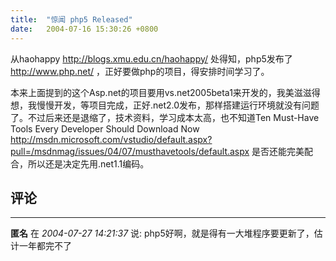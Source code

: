 ```yaml
---
title:  "惊闻 php5 Released"
date:   2004-07-16 15:30:26 +0800
---
```


从haohappy http://blogs.xmu.edu.cn/haohappy/ 处得知，php5发布了 http://www.php.net/ ，正好要做php的项目，得安排时间学习了。  

本来上面提到的这个Asp.net的项目要用vs.net2005beta1来开发的，我美滋滋得想，我慢慢开发，等项目完成，正好.net2.0发布，那样搭建运行环境就没有问题了。不过后来还是退缩了，技术资料，学习成本太高，也不知道Ten Must-Have Tools Every Developer Should Download Now http://msdn.microsoft.com/vstudio/default.aspx?pull=/msdnmag/issues/04/07/musthavetools/default.aspx 是否还能完美配合，所以还是决定先用.net1.1编码。  


## 评论

*****
**匿名** 在 *2004-07-27 14:21:37* 说: php5好啊，就是得有一大堆程序要更新了，估计一年都完不了

